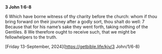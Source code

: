 **3 John 1:6-8**

6 Which have borne witness of thy charity before the church: whom if thou bring forward on their journey after a godly sort, thou shalt do well: 7 Because that for his name’s sake they went forth, taking nothing of the Gentiles. 8 We therefore ought to receive such, that we might be fellowhelpers to the truth.

[Friday 13-September, 2024](https://getbible.life/kjv/3 John/1/6-8)
